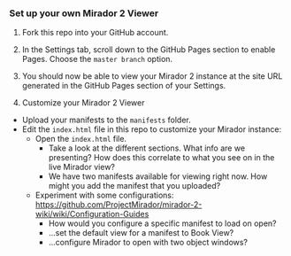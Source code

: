 ### Set up your own Mirador 2 Viewer

1. Fork this repo into your GitHub account.

2. In the Settings tab, scroll down to the GitHub Pages section to enable Pages. Choose the `master branch` option.

3. You should now be able to view your Mirador 2 instance at the site URL generated in the GitHub Pages section of your Settings.

4. Customize your Mirador 2 Viewer

  * Upload your manifests to the `manifests` folder.
  * Edit the `index.html` file in this repo to customize your Mirador instance:
    * Open the `index.html` file.
      * Take a look at the different sections. What info are we presenting? How does this correlate to what you see on in the live Mirador view?
      * We have two manifests available for viewing right now. How might you add the manifest that you uploaded?
    * Experiment with some configurations: https://github.com/ProjectMirador/mirador-2-wiki/wiki/Configuration-Guides
      * How would you configure a specific manifest to load on open?
      * ...set the default view for a manifest to Book View?
      * ...configure Mirador to open with two object windows?
